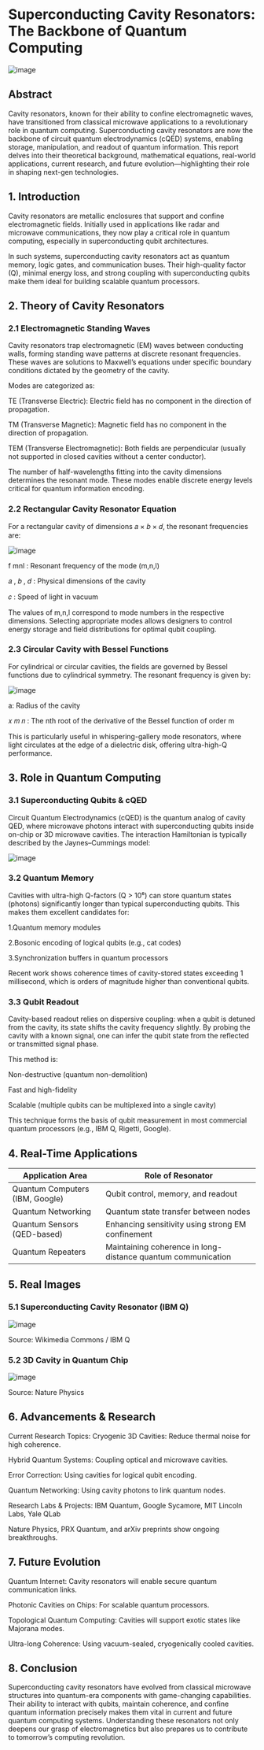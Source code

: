 # Superconducting Cavity Resonators: The Backbone of Quantum Computing

![image](https://github.com/user-attachments/assets/306f5573-8ed0-4ccc-8382-dde74ea99f3c)

## Abstract

Cavity resonators, known for their ability to confine electromagnetic waves, have transitioned from classical microwave applications to a revolutionary role in quantum computing. Superconducting cavity resonators are now the backbone of circuit quantum electrodynamics (cQED) systems, enabling storage, manipulation, and readout of quantum information. This report delves into their theoretical background, mathematical equations, real-world applications, current research, and future evolution—highlighting their role in shaping next-gen technologies.

## 1. Introduction
Cavity resonators are metallic enclosures that support and confine electromagnetic fields. Initially used in applications like radar and microwave communications, they now play a critical role in quantum computing, especially in superconducting qubit architectures.

In such systems, superconducting cavity resonators act as quantum memory, logic gates, and communication buses. Their high-quality factor (Q), minimal energy loss, and strong coupling with superconducting qubits make them ideal for building scalable quantum processors.

## 2. Theory of Cavity Resonators
### 2.1 Electromagnetic Standing Waves
Cavity resonators trap electromagnetic (EM) waves between conducting walls, forming standing wave patterns at discrete resonant frequencies. These waves are solutions to Maxwell’s equations under specific boundary conditions dictated by the geometry of the cavity.

Modes are categorized as:

TE (Transverse Electric): Electric field has no component in the direction of propagation.

TM (Transverse Magnetic): Magnetic field has no component in the direction of propagation.

TEM (Transverse Electromagnetic): Both fields are perpendicular (usually not supported in closed cavities without a center conductor).

The number of half-wavelengths fitting into the cavity dimensions determines the resonant mode. These modes enable discrete energy levels critical for quantum information encoding.

### 2.2 Rectangular Cavity Resonator Equation
For a rectangular cavity of dimensions 
𝑎
×
𝑏
×
𝑑, the resonant frequencies are:

![image](https://github.com/user-attachments/assets/2f584531-3890-4b0f-8eee-4c0376b14dfb)


f 
mnl
: Resonant frequency of the mode (m,n,l)

𝑎
,
𝑏
,
𝑑
: Physical dimensions of the cavity

𝑐
: Speed of light in vacuum

The values of 
m,n,l correspond to mode numbers in the respective dimensions. Selecting appropriate modes allows designers to control energy storage and field distributions for optimal qubit coupling.

### 2.3 Circular Cavity with Bessel Functions

For cylindrical or circular cavities, the fields are governed by Bessel functions due to cylindrical symmetry. The resonant frequency is given by:

![image](https://github.com/user-attachments/assets/11a70544-66de-4468-b0ec-0aac1e044d08)


a: Radius of the cavity

𝑥
𝑚
𝑛
 : The nth root of the derivative of the Bessel function of order m

This is particularly useful in whispering-gallery mode resonators, where light circulates at the edge of a dielectric disk, offering ultra-high-Q performance.

## 3. Role in Quantum Computing

### 3.1 Superconducting Qubits & cQED
Circuit Quantum Electrodynamics (cQED) is the quantum analog of cavity QED, where microwave photons interact with superconducting qubits inside on-chip or 3D microwave cavities. The interaction Hamiltonian is typically described by the Jaynes–Cummings model:

![image](https://github.com/user-attachments/assets/5da79ef5-b8a0-4ccf-96c9-0d3c2fbee086)



### 3.2 Quantum Memory

Cavities with ultra-high Q-factors (Q > 10⁶) can store quantum states (photons) significantly longer than typical superconducting qubits. This makes them excellent candidates for:

1.Quantum memory modules

2.Bosonic encoding of logical qubits (e.g., cat codes)

3.Synchronization buffers in quantum processors

Recent work shows coherence times of cavity-stored states exceeding 1 millisecond, which is orders of magnitude higher than conventional qubits.

### 3.3 Qubit Readout
Cavity-based readout relies on dispersive coupling: when a qubit is detuned from the cavity, its state shifts the cavity frequency slightly. By probing the cavity with a known signal, one can infer the qubit state from the reflected or transmitted signal phase.

This method is:

Non-destructive (quantum non-demolition)

Fast and high-fidelity

Scalable (multiple qubits can be multiplexed into a single cavity)

This technique forms the basis of qubit measurement in most commercial quantum processors (e.g., IBM Q, Rigetti, Google).

## 4. Real-Time Applications
| Application Area                | Role of Resonator                                            |
| ------------------------------- | ------------------------------------------------------------ |
| Quantum Computers (IBM, Google) | Qubit control, memory, and readout                           |
| Quantum Networking              | Quantum state transfer between nodes                         |
| Quantum Sensors (QED-based)     | Enhancing sensitivity using strong EM confinement            |
| Quantum Repeaters               | Maintaining coherence in long-distance quantum communication |

## 5. Real Images

### 5.1 Superconducting Cavity Resonator (IBM Q)

![image](https://github.com/user-attachments/assets/062eee13-73c5-473e-8c28-d6fd4ef7a2db)

Source: Wikimedia Commons / IBM Q

### 5.2 3D Cavity in Quantum Chip

![image](https://github.com/user-attachments/assets/748a2385-443a-447c-82a6-ec963cdde44e)

Source: Nature Physics

## 6. Advancements & Research

Current Research Topics:
Cryogenic 3D Cavities: Reduce thermal noise for high coherence.

Hybrid Quantum Systems: Coupling optical and microwave cavities.

Error Correction: Using cavities for logical qubit encoding.

Quantum Networking: Using cavity photons to link quantum nodes.

Research Labs & Projects:
IBM Quantum, Google Sycamore, MIT Lincoln Labs, Yale QLab

Nature Physics, PRX Quantum, and arXiv preprints show ongoing breakthroughs.

## 7. Future Evolution
Quantum Internet: Cavity resonators will enable secure quantum communication links.

Photonic Cavities on Chips: For scalable quantum processors.

Topological Quantum Computing: Cavities will support exotic states like Majorana modes.

Ultra-long Coherence: Using vacuum-sealed, cryogenically cooled cavities.

## 8. Conclusion
Superconducting cavity resonators have evolved from classical microwave structures into quantum-era components with game-changing capabilities. Their ability to interact with qubits, maintain coherence, and confine quantum information precisely makes them vital in current and future quantum computing systems. Understanding these resonators not only deepens our grasp of electromagnetics but also prepares us to contribute to tomorrow’s computing revolution.

